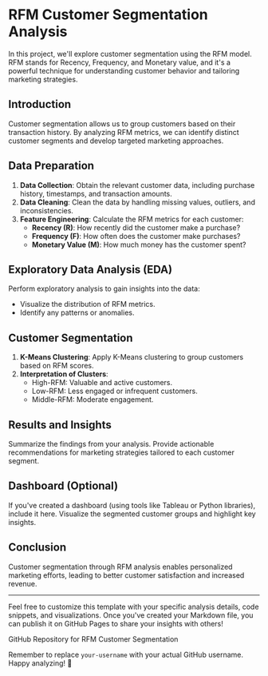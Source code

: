 # RFM Customer Segmentation Analysis

In this project, we'll explore customer segmentation using the RFM model. RFM stands for Recency, Frequency, and Monetary value, and it's a powerful technique for understanding customer behavior and tailoring marketing strategies.

## Introduction

Customer segmentation allows us to group customers based on their transaction history. By analyzing RFM metrics, we can identify distinct customer segments and develop targeted marketing approaches.

## Data Preparation

1. **Data Collection**: Obtain the relevant customer data, including purchase history, timestamps, and transaction amounts.
2. **Data Cleaning**: Clean the data by handling missing values, outliers, and inconsistencies.
3. **Feature Engineering**: Calculate the RFM metrics for each customer:
   - **Recency (R)**: How recently did the customer make a purchase?
   - **Frequency (F)**: How often does the customer make purchases?
   - **Monetary Value (M)**: How much money has the customer spent?

## Exploratory Data Analysis (EDA)

Perform exploratory analysis to gain insights into the data:
- Visualize the distribution of RFM metrics.
- Identify any patterns or anomalies.

## Customer Segmentation

1. **K-Means Clustering**: Apply K-Means clustering to group customers based on RFM scores.
2. **Interpretation of Clusters**:
   - High-RFM: Valuable and active customers.
   - Low-RFM: Less engaged or infrequent customers.
   - Middle-RFM: Moderate engagement.

## Results and Insights

Summarize the findings from your analysis. Provide actionable recommendations for marketing strategies tailored to each customer segment.

## Dashboard (Optional)

If you've created a dashboard (using tools like Tableau or Python libraries), include it here. Visualize the segmented customer groups and highlight key insights.

## Conclusion

Customer segmentation through RFM analysis enables personalized marketing efforts, leading to better customer satisfaction and increased revenue.

---

Feel free to customize this template with your specific analysis details, code snippets, and visualizations. Once you've created your Markdown file, you can publish it on GitHub Pages to share your insights with others!

GitHub Repository for RFM Customer Segmentation

Remember to replace `your-username` with your actual GitHub username. Happy analyzing! 🚀
